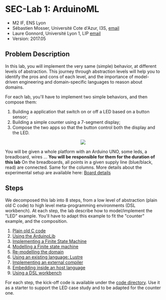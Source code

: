 # SEC-Lab 1: ArduinoML

  * M2 IF, ENS Lyon
  * Sébastien Mosser, Université Cote d'Azur, I3S, [email](mailto:mosser@i3s.unice.fr)
  * Laure Gonnord, Université Lyon 1, LIP [email](mailto:laure.gonnord@ens-lyon.fr)
  * Version: 2017.05

## Problem Description

In this lab, you will implement the very same (simple) behavior, at different levels of abstraction. This journey through abstraction levels will help you to identify the pros and cons of each level, and the importance of model-driven engineering and domain-specific languages to reason about domains.


For each lab, you'll have to implement two simple behaviors, and then compose them:

  1. Building a application that switch on or off a LED based on a button sensor;
  2. Building a simple counter using a 7-segment display;
  3. Compose the two apps so that the button control both the display and the LED.

<p align="center">
  <img src="https://raw.githubusercontent.com/mosser/sec-labs/master/lab_1/figs/montage.jpg"/>
</p>

You will be given a whole platform with an Arduino UNO, some leds, a breadboard, wires ...  **You will be responsible for them for the duration of this lab** On the breadboards, all points in a given supply line (blue/black, read) are connected. Same for the columns. More details about the experimental setup are available here: [Board details](https://github.com/mosser/sec-labs/blob/master/lab_1/_board.md)

## Steps

We decomposed this lab into 8 steps, from a low level of abstraction (plain old C code) to high level meta-programming environments (DSL workbench). At each step, the lab describe how to model/implement the "LED" example. You'll have to adapt this example to fit the "counter" example, and the composition.

  1. [Plain old C code](https://github.com/mosser/sec-labs/blob/master/lab_1/step_1.md)
  2. [Using the ArduinoLib](https://github.com/mosser/sec-labs/blob/master/lab_1/step_2.md)
  3. [Implementing a Finite State Machine](https://github.com/mosser/sec-labs/blob/master/lab_1/step_3.md)
  4. [Modelling a Finite state machine](https://github.com/mosser/sec-labs/blob/master/lab_1/step_4.md)
  5. [Re-modelling the domain](https://github.com/mosser/sec-labs/blob/master/lab_1/step_5.md)
  6. [Using an existing language: Lustre](https://github.com/mosser/sec-labs/blob/master/lab_1/step_6.md)
  7. [Implementing an external compiler](https://github.com/mosser/sec-labs/blob/master/lab_1/step_7.md)
  8. [Embedding inside an host language](https://github.com/mosser/sec-labs/blob/master/lab_1/step_8.md)
  9. [Using a DSL workbench](https://github.com/mosser/sec-labs/blob/master/lab_1/step_9.md)

For each step, the kick-off code is available under the [code directory](https://github.com/mosser/sec-labs/tree/master/lab_1/_code). Use it as a starter to support the LED case study and to be adapted for the counter one.

